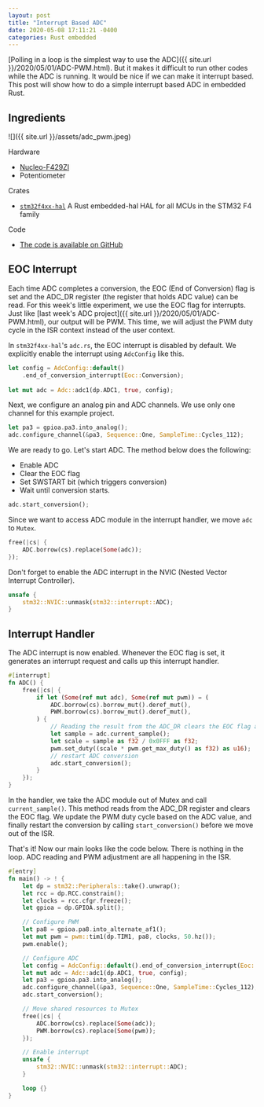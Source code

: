 ```yaml
---
layout: post
title: "Interrupt Based ADC"
date: 2020-05-08 17:11:21 -0400
categories: Rust embedded
---
```


[Polling in a loop is the simplest way to use the ADC]({{ site.url }}/2020/05/01/ADC-PWM.html). But it makes it difficult to run other codes while the ADC is running. It would be nice if we can make it interrupt based. This post will show how to do a simple interrupt based ADC in embedded Rust.

## Ingredients

![]({{ site.url }}/assets/adc_pwm.jpeg)

Hardware

- [Nucleo-F429ZI](https://www.st.com/en/evaluation-tools/nucleo-f429zi.html)
- Potentiometer

Crates
- [`stm32f4xx-hal`](https://crates.io/crates/stm32f4xx-hal) A Rust embedded-hal HAL for all MCUs in the STM32 F4 family

Code

- [The code is available on GitHub](https://github.com/lonesometraveler/stm32f4xx-examples/blob/master/examples/adc_interrupt_1.rs)

## EOC Interrupt

Each time ADC completes a conversion, the EOC (End of Conversion) flag is set and the ADC_DR register (the register that holds ADC value) can be read. For this week's little experiment, we use  the EOC flag for interrupts. Just like [last week's ADC project]({{ site.url }}/2020/05/01/ADC-PWM.html), our output will be PWM. This time, we will adjust the PWM duty cycle in the ISR context instead of the user context.

In `stm32f4xx-hal`'s `adc.rs`, the EOC interrupt is disabled by default. We explicitly enable the interrupt using `AdcConfig` like this.


```rust
let config = AdcConfig::default()
    .end_of_conversion_interrupt(Eoc::Conversion);
    
let mut adc = Adc::adc1(dp.ADC1, true, config);
```

Next, we configure an analog pin and ADC channels. We use only one channel for this example project.

```rust
let pa3 = gpioa.pa3.into_analog();
adc.configure_channel(&pa3, Sequence::One, SampleTime::Cycles_112);
```
We are ready to go. Let's start ADC. The method below does the following:

* Enable ADC
* Clear the EOC flag
* Set SWSTART bit (which triggers conversion)
* Wait until conversion starts.

```rust
adc.start_conversion();
```

Since we want to access ADC module in the interrupt handler, we move `adc` to `Mutex`.

```rust
free(|cs| {
    ADC.borrow(cs).replace(Some(adc));
});
```

Don't forget to enable the ADC interrupt in the NVIC (Nested Vector Interrupt Controller).

```rust
unsafe {
    stm32::NVIC::unmask(stm32::interrupt::ADC);
}
```

## Interrupt Handler

The ADC interrupt is now enabled. Whenever the EOC flag is set, it generates an interrupt request and calls up this interrupt handler.

```rust
#[interrupt]
fn ADC() {
    free(|cs| {
        if let (Some(ref mut adc), Some(ref mut pwm)) = (
            ADC.borrow(cs).borrow_mut().deref_mut(),
            PWM.borrow(cs).borrow_mut().deref_mut(),
        ) {
            // Reading the result from the ADC_DR clears the EOC flag automatically.
            let sample = adc.current_sample();
            let scale = sample as f32 / 0x0FFF as f32;
            pwm.set_duty((scale * pwm.get_max_duty() as f32) as u16);
            // restart ADC conversion
            adc.start_conversion();
        }
    });
}
```

In the handler, we take the ADC module out of Mutex and call `current_sample()`. This method reads from the ADC_DR register and clears the EOC flag. We update the PWM duty cycle based on the ADC value, and finally restart the conversion by calling `start_conversion()` before we move out of the ISR.

That's it! Now our main looks like the code below. There is nothing in the loop. ADC reading and PWM adjustment are all happening in the ISR.

```rust
#[entry]
fn main() -> ! {
    let dp = stm32::Peripherals::take().unwrap();
    let rcc = dp.RCC.constrain();
    let clocks = rcc.cfgr.freeze();
    let gpioa = dp.GPIOA.split();

    // Configure PWM
    let pa8 = gpioa.pa8.into_alternate_af1();
    let mut pwm = pwm::tim1(dp.TIM1, pa8, clocks, 50.hz());
    pwm.enable();

    // Configure ADC
    let config = AdcConfig::default().end_of_conversion_interrupt(Eoc::Conversion);
    let mut adc = Adc::adc1(dp.ADC1, true, config);
    let pa3 = gpioa.pa3.into_analog();
    adc.configure_channel(&pa3, Sequence::One, SampleTime::Cycles_112);
    adc.start_conversion();

    // Move shared resources to Mutex
    free(|cs| {
        ADC.borrow(cs).replace(Some(adc));
        PWM.borrow(cs).replace(Some(pwm));
    });

    // Enable interrupt
    unsafe {
        stm32::NVIC::unmask(stm32::interrupt::ADC);
    }

    loop {}
}
```